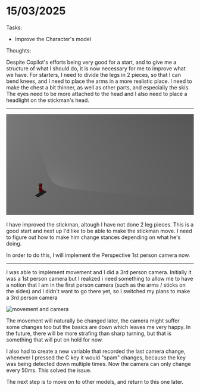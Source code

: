 # 15/03/2025

Tasks:

- Improve the Character's model

Thoughts:

Despite Copilot's efforts being very good for a start, and to give me a structure of what I should do, it is now necessary for me to improve what we have. For starters, I need to divide the legs in 2 pieces, so that I can bend knees, and I need to place the arms in a more realistic place. I need to make the chest a bit thinner, as well as other parts, and especially the skis. The eyes need to be more attached to the head and I also need to place a headlight on the stickman's head.

---

![stickman more perfected](image-1.png)

I have improved the stickman, altough I have not done 2 leg pieces. This is a good start and next up I'd like to be able to make the stickman move. I need to figure out how to make him change stances depending on what he's doing.

In order to do this, I will implement the Perspective 1st person camera now.

---

I was able to implement movement and I did a 3rd person camera. Initially it was a 1st person camera but I realized i need something to allow me to have a notion that I am in the first person camera (such as the arms / sticks on the sides) and I didn't want to go there yet, so I switched my plans to make a 3rd person camera

![movement and camera](ezgif-4e5525dd65ab07.gif)

The movement will naturally be changed later, the camera might suffer some changes too but the basics are down which leaves me very happy. In the future, there will be more strafing than sharp turning, but that is something that will put on hold for now.

I also had to create a new variable that recorded the last camera change, whenever I pressed the C key it would "spam" changes, because the key was being detected down multiple times. Now the camera can only change every 50ms. This solved the issue.

The next step is to move on to other models, and return to this one later.
